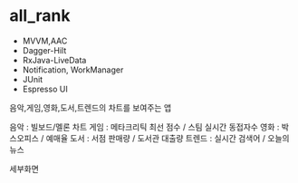 # all_rank

- MVVM,AAC
- Dagger-Hilt
- RxJava-LiveData
- Notification, WorkManager
- JUnit
- Espresso UI

음악,게임,영화,도서,트렌드의 차트를 보여주는 앱

음악 : 빌보드/멜론 차트
게임 : 메타크리틱 최선 점수 / 스팀 실시간 동접자수
영화 : 박스오피스 / 예매율
도서 : 서점 판매량 / 도서관 대출량
트렌드 : 실시간 검색어 / 오늘의 뉴스

세부화면
